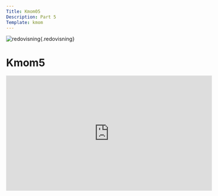 ```yaml
---
Title: Kmom05
Description: Part 5
Template: kmom
---
```


![redovisning](%assets_url%/img/redovisning.png){.redovisning}

Kmom5
==================

<div class="embed-container">
    <iframe width="560" height="315" src="https://www.youtube.com/embed/9vJRopau0g0" frameborder="0" allow="accelerometer; autoplay; clipboard-write; encrypted-media; gyroscope; picture-in-picture" allowfullscreen></iframe>
</div>